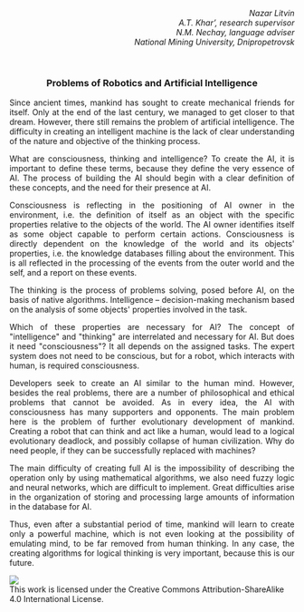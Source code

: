 <p align="right"><i>
Nazar Litvin<br>
A.T. Khar’, research supervisor<br>
N.M. Nechay, language adviser<br>
National Mining University, Dnipropetrovsk
</i></p>

<br>

<h3 align="center">Problems of Robotics and Artificial Intelligence</h3>
<p align="justify">
Since ancient times, mankind has sought to create mechanical friends for itself. Only at the end of the last century, we managed to get closer to that dream. However, there still remains the problem of artificial intelligence. The difficulty in creating an intelligent machine is the lack of clear understanding of the nature and objective of the thinking process.
</p>
<p align="justify">
What are consciousness, thinking and intelligence? To create the AI, it is important to define these terms, because they define the very essence of AI. The process of building the AI should begin with a clear definition of these concepts, and the need for their presence at AI.
</p>
<p align="justify">
Consciousness is reflecting in the positioning of AI owner in the environment, i.e. the definition of itself as an object with the specific properties relative to the objects of the world. The AI owner identifies itself as some object capable to perform certain actions. Consciousness is directly dependent on the knowledge of the world and its objects' properties, i.e. the knowledge databases filling about the environment. This is all reflected in the processing of the events from the outer world and the self, and a report on these events.
</p>
<p align="justify">
The thinking is the process of problems solving, posed before AI, on the basis of native algorithms. Intelligence – decision-making mechanism based on the analysis of some objects' properties involved in the task.
</p>
<p align="justify">
Which of these properties are necessary for AI? The concept of "intelligence" and "thinking" are interrelated and necessary for AI. But does it need "consciousness"? It all depends on the assigned tasks. The expert system does not need to be conscious, but for a robot, which interacts with human, is required consciousness.
</p>
<p align="justify">
Developers seek to create an AI similar to the human mind. However, besides the real problems, there are a number of philosophical and ethical problems that cannot be avoided. As in every idea, the AI with consciousness has many supporters and opponents. The main problem here is the problem of further evolutionary development of mankind. Creating a robot that can think and act like a human, would lead to a logical evolutionary deadlock, and possibly collapse of human civilization. Why do need people, if they can be successfully replaced with machines?
</p>
<p align="justify">
The main difficulty of creating full AI is the impossibility of describing the operation only by using mathematical algorithms, we also need fuzzy logic and neural networks, which are difficult to implement. Great difficulties arise in the organization of storing and processing large amounts of information in the database for AI.
</p>
<p align="justify">
Thus, even after a substantial period of time, mankind will learn to create only a powerful machine, which is not even looking at the possibility of emulating mind, to be far removed from human thinking. In any case, the creating algorithms for logical thinking is very important, because this is our future.
</p>

[![](https://i.creativecommons.org/l/by-sa/4.0/88x31.png)](http://creativecommons.org/licenses/by-sa/4.0/)
</br>This work is licensed under the Creative Commons Attribution-ShareAlike 4.0 International License.
